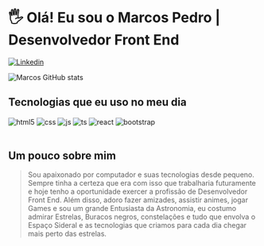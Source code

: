 # 🖐️ Olá! Eu sou o Marcos Pedro | Desenvolvedor Front End 

[![Linkedin](https://img.shields.io/badge/LinkedIn-0077B5?style=for-the-badge&logo=linkedin&logoColor=white)](https://www.linkedin.com/in/marcos-pedro-alves-376a7b209)

![Marcos GitHub stats](https://github-readme-stats.vercel.app/api?username=marcospedroweb&show_icons=true&theme=dracula&count_private=true)

## Tecnologias que eu uso no meu dia

<div style="display: inline_block">
  <img align="center" alt="html5" src="https://img.shields.io/badge/HTML5-E34F26?style=for-the-badge&logo=html5&logoColor=white" />
  <img align="center" alt="css" src="https://img.shields.io/badge/CSS3-1572B6?style=for-the-badge&logo=css3&logoColor=white" />
  <img align="center" alt="js" src="https://img.shields.io/badge/JavaScript-F7DF1E?style=for-the-badge&logo=javascript&logoColor=black" />
  <img align="center" alt="ts" src="https://img.shields.io/badge/TypeScript-007ACC?style=for-the-badge&logo=typescript&logoColor=white" />
  <img align="center" alt="react" src="https://img.shields.io/badge/React-20232A?style=for-the-badge&logo=react&logoColor=61DAFB" />
  <img align="center" alt="bootstrap" src="https://img.shields.io/badge/Bootstrap-563D7C?style=for-the-badge&logo=bootstrap&logoColor=white" />
</div><br/>

## Um pouco sobre mim
> Sou apaixonado por computador e suas tecnologias desde pequeno. Sempre tinha a certeza que era com isso que trabalharia futuramente e hoje tenho a oportunidade exercer a profissão de Desenvolvedor Front End. Além disso, adoro fazer amizades, assistir animes, jogar Games e sou um grande Entusiasta da Astronomia, eu costumo admirar Estrelas, Buracos negros, constelações e tudo que envolva o Espaço Sideral e as tecnologias que criamos para cada dia chegar mais perto das estrelas.


